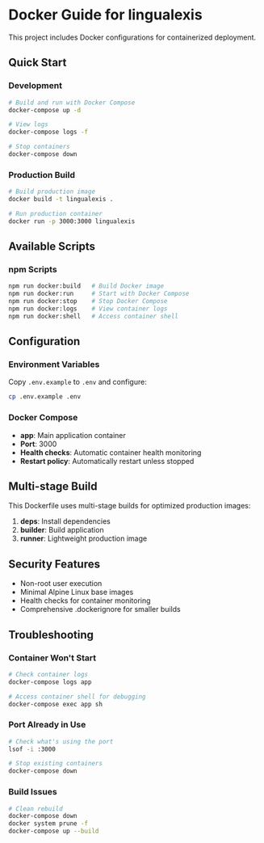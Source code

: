 # Docker Guide for lingualexis

This project includes Docker configurations for containerized deployment.

## Quick Start

### Development
```bash
# Build and run with Docker Compose
docker-compose up -d

# View logs
docker-compose logs -f

# Stop containers
docker-compose down
```

### Production Build
```bash
# Build production image
docker build -t lingualexis .

# Run production container
docker run -p 3000:3000 lingualexis
```

## Available Scripts

### npm Scripts
```bash
npm run docker:build   # Build Docker image
npm run docker:run     # Start with Docker Compose
npm run docker:stop    # Stop Docker Compose
npm run docker:logs    # View container logs
npm run docker:shell   # Access container shell
```

## Configuration

### Environment Variables
Copy `.env.example` to `.env` and configure:
```bash
cp .env.example .env
```

### Docker Compose
- **app**: Main application container
- **Port**: 3000
- **Health checks**: Automatic container health monitoring
- **Restart policy**: Automatically restart unless stopped

## Multi-stage Build

This Dockerfile uses multi-stage builds for optimized production images:

1. **deps**: Install dependencies
2. **builder**: Build application
3. **runner**: Lightweight production image

## Security Features

- Non-root user execution
- Minimal Alpine Linux base images
- Health checks for container monitoring
- Comprehensive .dockerignore for smaller builds

## Troubleshooting

### Container Won't Start
```bash
# Check container logs
docker-compose logs app

# Access container shell for debugging
docker-compose exec app sh
```

### Port Already in Use
```bash
# Check what's using the port
lsof -i :3000

# Stop existing containers
docker-compose down
```

### Build Issues
```bash
# Clean rebuild
docker-compose down
docker system prune -f
docker-compose up --build
```
